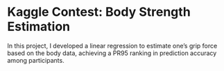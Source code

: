 # Kaggle Contest: Body Strength Estimation

In this project, I developed a linear regression to estimate one’s grip force based on the body data, achieving a PR95 ranking in prediction accuracy among participants.
